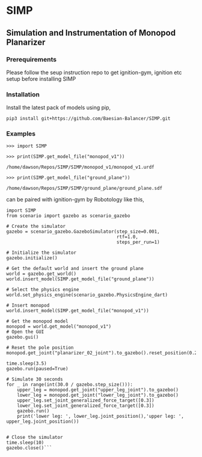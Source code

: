 # SIMP
## Simulation and Instrumentation of Monopod Planarizer
### Prerequirements
Please follow the seup instruction repo to get ignition-gym, ignition etc setup before installing SIMP

### Installation
Install the latest pack of models using pip,

`pip3 install git+https://github.com/Baesian-Balancer/SIMP.git `

### Examples
 
`>>> import SIMP`

`>>> print(SIMP.get_model_file("monopod_v1"))`

`/home/dawson/Repos/SIMP/SIMP/monopod_v1/monopod_v1.urdf`

`>>> print(SIMP.get_model_file("ground_plane"))`

`/home/dawson/Repos/SIMP/SIMP/ground_plane/ground_plane.sdf`

can be paired with ignition-gym by Robotology like this,

```import time
import SIMP
from scenario import gazebo as scenario_gazebo

# Create the simulator
gazebo = scenario_gazebo.GazeboSimulator(step_size=0.001,
                                         rtf=1.0,
                                         steps_per_run=1)

# Initialize the simulator
gazebo.initialize()

# Get the default world and insert the ground plane
world = gazebo.get_world()
world.insert_model(SIMP.get_model_file("ground_plane"))

# Select the physics engine
world.set_physics_engine(scenario_gazebo.PhysicsEngine_dart)

# Insert monopod
world.insert_model(SIMP.get_model_file("monopod_v1"))

# Get the monopod model
monopod = world.get_model("monopod_v1")
# Open the GUI
gazebo.gui()

# Reset the pole position
monopod.get_joint("planarizer_02_joint").to_gazebo().reset_position(0.2)

time.sleep(3.5)
gazebo.run(paused=True)

# Simulate 30 seconds
for _ in range(int(30.0 / gazebo.step_size())):
    upper_leg = monopod.get_joint("upper_leg_joint").to_gazebo()
    lower_leg = monopod.get_joint("lower_leg_joint").to_gazebo()
    upper_leg.set_joint_generalized_force_target([0.3])
    lower_leg.set_joint_generalized_force_target([0.3])
    gazebo.run()
    print('lower leg: ', lower_leg.joint_position(),'upper leg: ', upper_leg.joint_position())
    

# Close the simulator
time.sleep(10)
gazebo.close()```
